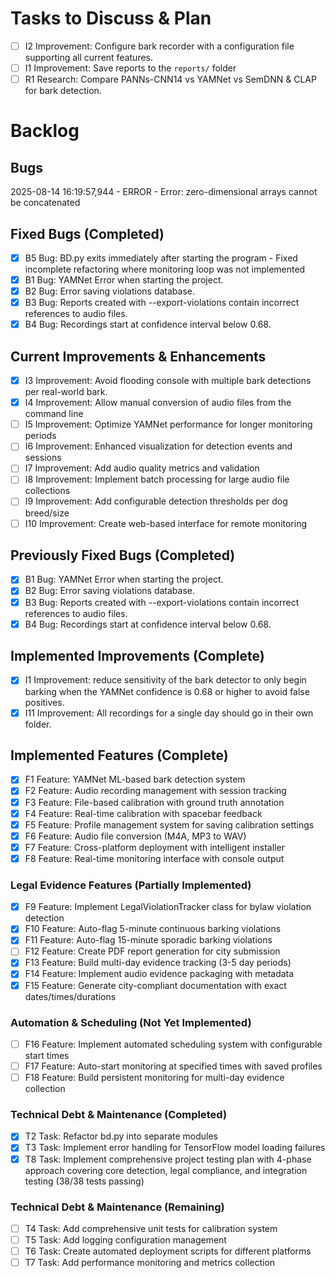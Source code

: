 # Tasks to Discuss & Plan
- [ ] I2 Improvement: Configure bark recorder with a configuration file supporting all current features.
- [ ] I1 Improvement: Save reports to the `reports/` folder
- [ ] R1 Research: Compare PANNs-CNN14 vs YAMNet vs SemDNN & CLAP for bark detection.

# Backlog

## Bugs
2025-08-14 16:19:57,944 - ERROR - Error: zero-dimensional arrays cannot be concatenated

## Fixed Bugs (Completed)
- [x] B5 Bug: BD.py exits immediately after starting the program - Fixed incomplete refactoring where monitoring loop was not implemented
- [x] B1 Bug: YAMNet Error when starting the project.
- [x] B2 Bug: Error saving violations database.
- [x] B3 Bug: Reports created with --export-violations contain incorrect references to audio files.
- [x] B4 Bug: Recordings start at confidence interval below 0.68.

## Current Improvements & Enhancements
- [x] I3 Improvement: Avoid flooding console with multiple bark detections per real-world bark.
- [x] I4 Improvement: Allow manual conversion of audio files from the command line
- [ ] I5 Improvement: Optimize YAMNet performance for longer monitoring periods
- [ ] I6 Improvement: Enhanced visualization for detection events and sessions
- [ ] I7 Improvement: Add audio quality metrics and validation
- [ ] I8 Improvement: Implement batch processing for large audio file collections
- [ ] I9 Improvement: Add configurable detection thresholds per dog breed/size
- [ ] I10 Improvement: Create web-based interface for remote monitoring

## Previously Fixed Bugs (Completed)
- [x] B1 Bug: YAMNet Error when starting the project.
- [x] B2 Bug: Error saving violations database.
- [x] B3 Bug: Reports created with --export-violations contain incorrect references to audio files.
- [x] B4 Bug: Recordings start at confidence interval below 0.68.

## Implemented Improvements (Complete)
- [x] I1 Improvement: reduce sensitivity of the bark detector to only begin barking when the YAMNet confidence is 0.68 or higher to avoid false positives.
- [x] I11 Improvement: All recordings for a single day should go in their own folder.

## Implemented Features (Complete)
- [x] F1 Feature: YAMNet ML-based bark detection system
- [x] F2 Feature: Audio recording management with session tracking
- [x] F3 Feature: File-based calibration with ground truth annotation
- [x] F4 Feature: Real-time calibration with spacebar feedback
- [x] F5 Feature: Profile management system for saving calibration settings
- [x] F6 Feature: Audio file conversion (M4A, MP3 to WAV)
- [x] F7 Feature: Cross-platform deployment with intelligent installer
- [x] F8 Feature: Real-time monitoring interface with console output

### Legal Evidence Features (Partially Implemented)
- [x] F9 Feature: Implement LegalViolationTracker class for bylaw violation detection
- [x] F10 Feature: Auto-flag 5-minute continuous barking violations
- [x] F11 Feature: Auto-flag 15-minute sporadic barking violations
- [ ] F12 Feature: Create PDF report generation for city submission
- [x] F13 Feature: Build multi-day evidence tracking (3-5 day periods) 
- [x] F14 Feature: Implement audio evidence packaging with metadata
- [x] F15 Feature: Generate city-compliant documentation with exact dates/times/durations

### Automation & Scheduling (Not Yet Implemented)
- [ ] F16 Feature: Implement automated scheduling system with configurable start times
- [ ] F17 Feature: Auto-start monitoring at specified times with saved profiles
- [ ] F18 Feature: Build persistent monitoring for multi-day evidence collection

### Technical Debt & Maintenance (Completed)
- [x] T2 Task: Refactor bd.py into separate modules
- [x] T3 Task: Implement error handling for TensorFlow model loading failures
- [x] T8 Task: Implement comprehensive project testing plan with 4-phase approach covering core detection, legal compliance, and integration testing (38/38 tests passing)

### Technical Debt & Maintenance (Remaining)
- [ ] T4 Task: Add comprehensive unit tests for calibration system
- [ ] T5 Task: Add logging configuration management
- [ ] T6 Task: Create automated deployment scripts for different platforms
- [ ] T7 Task: Add performance monitoring and metrics collection